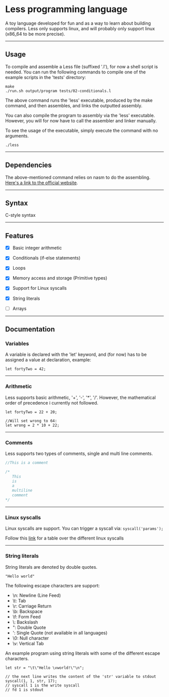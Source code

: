 # Less programming language #

A toy language developed for fun and as a way to learn about building compilers.
Less only supports linux, and will probably only support linux (x86_64 to be more precise).



---



## Usage

To compile and assemble a Less file (suffixed '.l'), for now a shell script is needed.
You can run the following commands to compile one of the example scripts in the 'tests' directory:

```console
make
./run.sh output/program tests/02-conditionals.l
```

The above command runs the 'less' executable, produced by the make command, and then assembles, and links the outputted assembly.

You can also compile the program to assembly via the 'less' executable. However, you will for now have to call the assembler and linker manually.

To see the usage of the executable, simply execute the command with no arguments.

```console
./less
```



---



## Dependencies

The above-mentioned command relies on nasm to do the assembling. [Here's a link to the official website](https://www.nasm.us/).



---



## Syntax

C-style syntax



---



## Features

- [x] Basic integer arithmetic
- [x] Conditionals (if-else statements)
- [x] Loops
- [x] Memory access and storage (Primitive types)
- [x] Support for Linux syscalls
- [x] String literals
- [ ] Arrays



---



## Documentation

### Variables

A variable is declared with the 'let' keyword, and (for now) has to be assigned a value at declaration, example:

```
let fortyTwo = 42;
```



---



### Arithmetic

Less supports basic arithmetic, '+', '-', '*', '/'. However, the mathematical order of precedence i currently not followed.

```
let fortyTwo = 22 + 20;

//Will set wrong to 64:
let wrong = 2 * 10 + 22;
```


---



### Comments

Less supports two types of comments, single and multi line comments.
```go
//This is a comment

/* 
   This
   is
   a
   multiline
   comment
*/
```



---



### Linux syscalls

Linux syscalls are support. You can trigger a syscall via:  `syscall('params');`

Follow this [link](https://chromium.googlesource.com/chromiumos/docs/+/master/constants/syscalls.md#x86_64-64_bit) for a table over the different linux syscalls



---



### String literals

String literals are denoted by double quotes.

```
"Hello world"
```

The following escape characters are support:

- \n: Newline (Line Feed)
- \t: Tab
- \r: Carriage Return
- \b: Backspace
- \f: Form Feed
- \\: Backslash
- \": Double Quote
- \': Single Quote (not available in all languages)
- \0: Null character
- \v: Vertical Tab

An example program using string literals with some of the different escape characters.

```
let str = "\t\"Hello \vworld!\"\n";

// the next line writes the content of the 'str' variable to stdout
syscall(1, 1, str, 17);
// syscall 1 is the write syscall
// fd 1 is stdout
```
